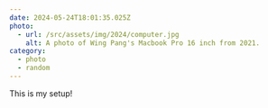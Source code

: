 ```yaml
---
date: 2024-05-24T18:01:35.025Z
photo:
  - url: /src/assets/img/2024/computer.jpg
    alt: A photo of Wing Pang's Macbook Pro 16 inch from 2021.
category:
  - photo
  - random
---
```


This is my setup!
